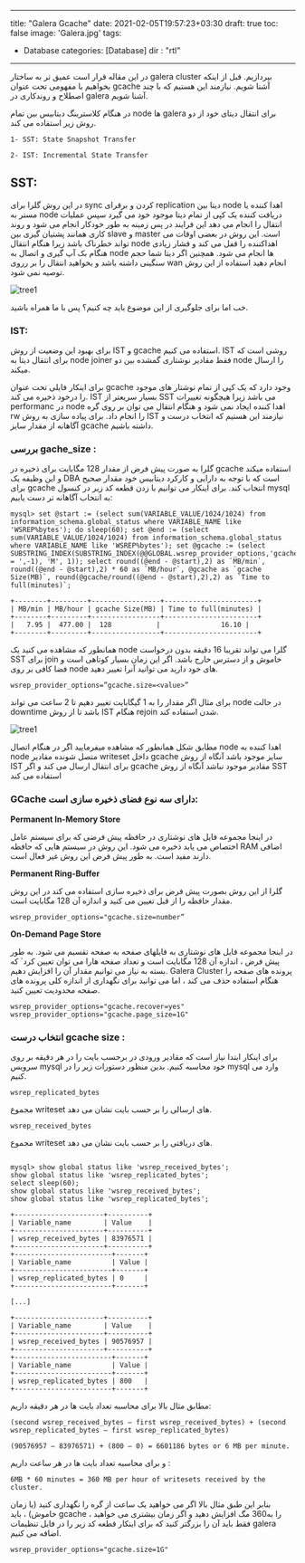  ---
title: "Galera Gcache"
date: 2021-02-05T19:57:23+03:30
draft: true
toc: false
image: 'Galera.jpg'
tags:
  - Database
categories: [Database]
dir : "rtl"
---

در این مقاله قرار است عمیق تر به ساختار galera cluster بپردازیم. قبل از اینکه بخواهیم با مفهومی تحت عنوان gcache آشنا شویم. نیازمند این هستیم که با چند اصطلاح و روندکاری در galera آشنا شویم.


در هنگام کلاسترینگ دیتابیس بین تمام node ها galera  برای انتقال دیتای خود از دو روش زیر استفاده می کند.

```
1- SST: State Snapshot Transfer

2- IST: Incremental State Transfer
```

## SST:

در این روش گلرا برای sync کردن و برقرای replication دیتا بین node اهدا کننده یا مستر به node دریافت کننده یک کپی از تمام دیتا موجود خود می گیرد سپس عملیات انتقال را انجام می دهد این فرایند در پس زمینه به طور خودکار انجام می شود و روند کاری همانند پشتیان گیری بین slave و master است.
این روش در بعضی اوقات می تواند خطرناک باشد زیرا هنگام انتقال node اهداکننده را قفل می کند و فشار زیادی هنگام بک آپ گیری و اتصال به node ها انجام می شود. همچنین اگر دیتا شما حجم سنگینی داشته باشد و بخواهید انتقال را بر رروی wan انجام دهید استفاده از این روش توصیه نمی شود.

![tree1](/images/gcach.png)

خب اما برای جلوگیری از این موضوع باید چه کنیم؟ پس با ما همراه باشید.

### IST:

برای بهبود این وضعیت از روش IST و gcache استفاده می کنیم. IST روشی است که برای انتقال دیتا به node joiner فقط مقادیر نوشتاری گمشده بین دو node را ارسال میکند.

 برای اینکار فایلی تحت عنوان gcache وجود دارد که یک کپی از تمام نوشتار های موجود را درخود ذخیره می کند.
IST بسیار سریعتر از SST می باشد زیرا هیچگونه تغییرات performanc در node اهدا کننده ایجاد نمی شود و هنگام انتقال می توان بر روی گره rw را انجام داد.
برای پیاده سازی به روش IST نیازمند این هستیم که انتخاب درست و آگاهانه از مقدار سایز gcache داشته باشیم.

### بررسی gache_size :

گلرا به صورت پیش فرض از مقدار 128 مگابایت برای ذخیره در gcache استفاده میکند و این وظیفه یک DBA است که با توجه به دارایی و کارکرد دیتابیس خود مقدار صحیح برای gcache انتخاب کند.
برای اینکار می توانیم با زدن قطعه کد زیر در کنسول mysql به انتخاب آگاهانه تر دست یابیم:

```
mysql> set @start := (select sum(VARIABLE_VALUE/1024/1024) from information_schema.global_status where VARIABLE_NAME like 'WSREP%bytes'); do sleep(60); set @end := (select sum(VARIABLE_VALUE/1024/1024) from information_schema.global_status where VARIABLE_NAME like 'WSREP%bytes'); set @gcache := (select SUBSTRING_INDEX(SUBSTRING_INDEX(@@GLOBAL.wsrep_provider_options,'gcache.size = ',-1), 'M', 1)); select round((@end - @start),2) as `MB/min`, round((@end - @start),2) * 60 as `MB/hour`, @gcache as `gcache Size(MB)`, round(@gcache/round((@end - @start),2),2) as `Time to full(minutes)`;
 
+--------+---------+-----------------+-----------------------+
| MB/min | MB/hour | gcache Size(MB) | Time to full(minutes) |
+--------+---------+-----------------+-----------------------+
|   7.95 |  477.00 |  128        	|             	16.10 |
+--------+---------+-----------------+-----------------------+

```
همانطور که مشاهده می کنید یک node گلرا می تواند تقریبا 16 دقیقه بدون درخواست SST برای join خاموش و از دسترس خارج باشد. اگر این زمان بسیار کوتاهی است و فضا کافی بر روی node های خود دارید می توانید آنرا تغییر دهید.

```
wsrep_provider_options=”gcache.size=<value>” 
```
برای مثال اگر مقدار را به 1 گیگابایت تغییر دهیم  تا 2 ساعت می تواند node در حالت downtime باشد تا از روش IST هنگام rejoin شدن استفاده کند.

![tree1](/images/gcach2.png)

مطابق شکل همانطور که مشاهده میفرمایید اگر در هنگام اتصال node اهدا کننده به node متصل شونده مقادیر writeset داخل gcache سایز موجود باشد آنگاه از روش IST برای انتقال ارسال می کند و اگر gcache مقادیر موجود نباشد آنگاه از روش SST استفاده می کند

### GCache دارای سه نوع فضای ذخیره سازی است:

**Permanent In-Memory Store**

 در اینجا مجموعه فایل های نوشتاری در  حافظه پیش فرضی که برای سیستم عامل اختصاص می یابد ذخیره می شود. این روش در سیستم هایی که حافظه RAM اضافی دارند مفید است. 
به طور پیش فرض این روش غیر فعال است.
 
**Permanent Ring-Buffer**

 گلرا از این روش بصورت پیش فرض برای ذخیره سازی استفاده می کند در این روش مقدار حافظه را از قبل تعیین می کنید و اندازه آن 128 مگابایت است. 

```
wsrep_provider_options="gcache.size=number”
```
**On-Demand Page Store**

 در اینجا مجموعه فایل های نوشتاری به فایلهای صفحه  به صفحه تقسیم می شود. به طور پیش فرض ، اندازه آن 128 مگابایت است و تعداد صفحه هارا می توان تعیین کرد` که بسته به نیاز می توانیم مقدار آن را افزایش دهیم. Galera Cluster پرونده های صفحه را هنگام استفاده حذف می کند ، اما می توانید برای نگهداری از اندازه کلی پرونده های صفحه محدودیت تعیین کنید.

```
wsrep_provider_options="gcache.recover=yes" wsrep_provider_options="gcache.page_size=1G"
```

### انتخاب درست gcache size :

برای اینکار ابتدا نیاز است که مقادیر ورودی در برحسب بایت را در هر دقیقه بر روی سرویس mysql خود محاسبه کنیم. بدین منظور دستورات زیر را در mysql وارد می کنیم.
```
wsrep_replicated_bytes
```
مجموع writeset های ارسالی را بر حسب بایت نشان می دهد.
```
wsrep_received_bytes
```
مجموع writeset های دریافتی را بر حسب بایت نشان می دهد.

```

mysql> show global status like 'wsrep_received_bytes'; 
show global status like 'wsrep_replicated_bytes'; 
select sleep(60); 
show global status like 'wsrep_received_bytes'; 
show global status like 'wsrep_replicated_bytes';

+----------------------+----------+
| Variable_name        | Value    |
+----------------------+----------+
| wsrep_received_bytes | 83976571 |
+----------------------+----------+
+------------------------+-------+
| Variable_name          | Value |
+------------------------+-------+
| wsrep_replicated_bytes | 0     |
+------------------------+-------+

[...]

+----------------------+----------+
| Variable_name        | Value    |
+----------------------+----------+
| wsrep_received_bytes | 90576957 |
+----------------------+----------+
+------------------------+-------+
| Variable_name          | Value |
+------------------------+-------+
| wsrep_replicated_bytes | 800   |
+------------------------+-------+

```
مطابق مثال بالا برای محاسبه تعداد بایت ها در هر دقیقه داریم:

```
(second wsrep_received_bytes – first wsrep_received_bytes) + (second wsrep_replicated_bytes – first wsrep_replicated_bytes)

(90576957 – 83976571) + (800 – 0) = 6601186 bytes or 6 MB per minute.

```
و برای محاسبه تعداد بایت ها در هر ساعت داریم :

```
6MB * 60 minutes = 360 MB per hour of writesets received by the cluster.
```
بنابر این طبق مثال بالا اگر می خواهید یک ساعت از گره را نگهداری کنید (یا زمان خاموش) ، باید gcache را به360 مگ افزایش دهید و اگر زمان بیشتری می خواهید ، فقط باید  آن را بزرگتر کنید که برای اینکار قطعه کد زیر را در فایل تنظیمات galera اضافه می کنیم.

```
wsrep_provider_options="gcache.size=1G"
```
